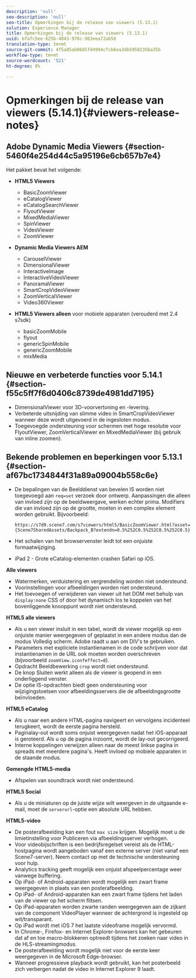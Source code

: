 ```yaml
---
description: 'null'
seo-description: 'null'
seo-title: Opmerkingen bij de release van viewers (5.13.1)
solution: Experience Manager
title: Opmerkingen bij de release van viewers (5.13.1)
uuid: bfafc5ee-625b-4043-978c-963eea72ab58
translation-type: tm+mt
source-git-commit: 4f5a85ab0685fd4994cfcb6ea3db59582356a35b
workflow-type: tm+mt
source-wordcount: '521'
ht-degree: 0%

---
```



# Opmerkingen bij de release van viewers (5.14.1){#viewers-release-notes}

## Adobe Dynamic Media Viewers {#section-5460f4e254d44c5a95196e6cb657b7e4}

Het pakket bevat het volgende:

* **HTML5 Viewers**

   * BasicZoomViewer
   * eCatalogViewer
   * eCatalogSearchViewer
   * FlyoutViewer
   * MixedMediaViewer
   * SpinViewer
   * VideoViewer
   * ZoomViewer

* **Dynamic Media Viewers AEM**

   * CarouselViewer
   * DimensionalViewer
   * InteractiveImage
   * InteractiveVideoViewer
   * PanoramaViewer
   * SmartCropVideoViewer
   * ZoomVerticalViewer
   * Video360Viewer

* **HTML5 Viewers alleen**  voor mobiele apparaten (verouderd met 2.4 s7sdk)

   * basicZoomMobile
   * flyout
   * genericSpinMobile
   * genericZoomMobile
   * mixMedia

## Nieuwe en verbeterde functies voor 5.14.1 {#section-f55c5ff7f6d0406c8739de4981dd7195}

* DimensionalViewer voor 3D-voorvertoning en -levering.
* Verbeterde uitsnijding van slimme video in SmartCropVideoViewer wanneer deze wordt uitgevoerd in de ingesloten modus.
* Toegevoegde ondersteuning voor schermen met hoge resolutie voor FlyoutViewer, ZoomVerticalViewer en MixedMediaViewer (bij gebruik van inline zoomen).

## Bekende problemen en beperkingen voor 5.13.1 {#section-af67bc1734844f31a89a09004b558c6e}

* De bepalingen van de Beelddienst van bevelen IS worden niet toegevoegd aan `req=set` verzoek door ontwerp. Aanpassingen die alleen van invloed zijn op de beeldweergave, werken echter prima. Modifiers die van invloed zijn op de grootte, moeten in een complex element worden gebruikt. Bijvoorbeeld:

   `https://s7d9.scene7.com/s7viewers/html5/BasicZoomViewer.html?asset= {Scene7SharedAssets/Backpack_B?extendn=0.5%252C0.5%252C0.5%252C0.5}`

* Het schalen van het browservenster leidt tot een onjuiste formaatwijziging.
* iPad 2 - Grote eCatalog-elementen crashen Safari op iOS.

**Alle viewers**

* Watermerken, verduistering en vergrendeling worden niet ondersteund.
* Voorinstellingen voor afbeeldingen worden niet ondersteund.
* Het toevoegen of verwijderen van viewer uit het DOM met behulp van `display:none` CSS of door het dynamisch los te koppelen van het bovenliggende knooppunt wordt niet ondersteund.

**HTML5 alle viewers**

* Als u een viewer insluit in een tabel, wordt de viewer mogelijk op een onjuiste manier weergegeven of geplaatst in een andere modus dan de modus Volledig scherm. Adobe raadt u aan om DIV&#39;s te gebruiken.
* Parameters met expliciete instantienamen in de code schrijven voor dat instantienamen in de URL ook moeten worden overschreven (bijvoorbeeld `zoomView.iconfeffect=0`).
* Opdracht Beeldbewerking `crop` wordt niet ondersteund.
* De knop Sluiten werkt alleen als de viewer is geopend in een onderliggend venster.
* De optie IS-opdrachten biedt geen ondersteuning voor wijzigingstoetsen voor afbeeldingsservers die de afbeeldingsgrootte beïnvloeden.

**HTML5 eCatalog**

* Als u naar een andere HTML-pagina navigeert en vervolgens incidenteel terugkeert, wordt de eerste pagina hersteld.
* Paginalay-out wordt soms onjuist weergegeven nadat het iOS-apparaat is geroteerd. Als u op de pagina inzoomt, wordt de lay-out gecorrigeerd.
* Interne koppelingen verwijzen alleen naar de meest linkse pagina in spreads met meerdere pagina&#39;s. Heeft invloed op mobiele apparaten in de staande modus.

**Gemengde HTML5-media**

* Afspelen van soundtrack wordt niet ondersteund.

**HTML5 Social**

* Als u de miniaturen op de juiste wijze wilt weergeven in de uitgaande e-mail, moet de `serverurl`-optie een absolute URL hebben.

**HTML5-video**

* De posterafbeelding kan een fout `max size` krijgen. Mogelijk moet u de limietinstelling voor Publiceren via afbeeldingsserver verhogen.
* Voor videobijschriften is een bedrijfsregelset vereist als de HTML-hostpagina wordt aangeboden vanaf een externe server (niet vanaf een Scene7-server). Neem contact op met de technische ondersteuning voor hulp.
* Analytics tracking geeft mogelijk een onjuist afspeelpercentage weer vanwege buffering.
* Op iPad- of Android-apparaten wordt mogelijk een zwart frame weergegeven in plaats van een posterafbeelding.
* Op iPad- of Android-apparaten kan een zwart frame tijdens het laden van de viewer op het scherm flitsen.
* Op iPad-apparaten worden zwarte randen weergegeven aan de zijkant van de component VideoPlayer wanneer de achtergrond is ingesteld op wit/transparant.
* Op iPad wordt met iOS 7 het laatste videoframe mogelijk vervormd.
* In Chrome-, Firefox- en Internet Explorer-browsers kan het gebeuren dat af en toe macro-blokkeren optreedt tijdens het zoeken naar video in de HLS-streamingmodus.
* De posterafbeelding wordt mogelijk niet voor de eerste keer weergegeven in de Microsoft Edge-browser.
* Wanneer progressieve playback wordt gebruikt, kan het posterbeeld zich verbergen nadat de video in Internet Explorer 9 laadt.
